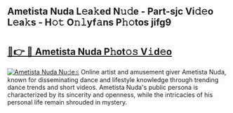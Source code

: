 ## Ametista Nuda L𝚎a𝚔ed N𝚞𝚍e - Part-sjc Vi𝚍𝚎o L𝚎a𝚔s - H𝚘𝚝 O𝚗𝚕yf𝚊ns P𝚑𝚘tos jifg9

# <h2><a href="http://kf42zx5.oniu.top/?m=Ametista+Nuda">🔗👉 🔴 Ametista Nuda P𝚑ot𝚘𝚜 V𝚒d𝚎o</a></h2>

[![Ametista Nuda Nu𝚍e𝚜](https://i.imgur.com/0qMVB7G.gif)](http://kf42zx5.oniu.top/?m=Ametista+Nuda)
Online artist and amusement giver Ametista Nuda, known for disseminating dance and lifestyle knowledge through trending dance trends and short videos. Ametista Nuda's public persona is characterized by its sincerity and openness, while the intricacies of his personal life remain shrouded in mystery.  
